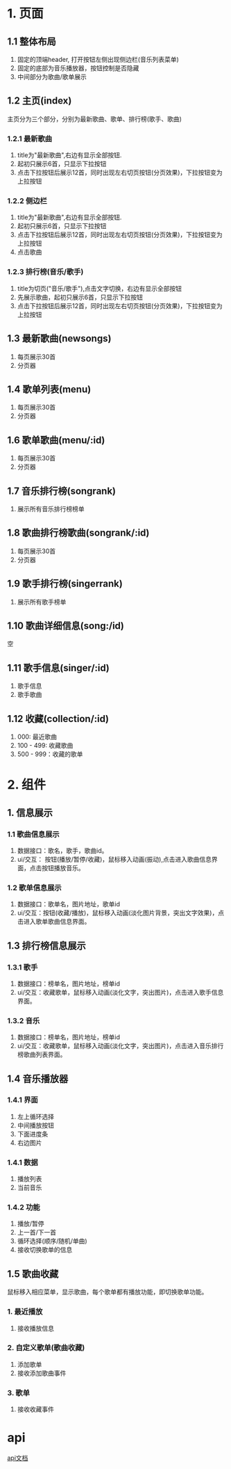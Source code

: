 # 1. 页面
## 1.1 整体布局
1. 固定的顶端header, 打开按钮左侧出现侧边栏(音乐列表菜单)
2. 固定的底部为音乐播放器，按钮控制是否隐藏
3. 中间部分为歌曲/歌单展示

## 1.2 主页(index)
主页分为三个部分，分别为最新歌曲、歌单、排行榜(歌手、歌曲)
### 1.2.1 最新歌曲
1. title为"最新歌曲",右边有显示全部按钮.
2. 起初只展示6首，只显示下拉按钮
3. 点击下拉按钮后展示12首，同时出现左右切页按钮(分页效果)，下拉按钮变为上拉按钮

### 1.2.2 侧边栏
1. title为"最新歌曲",右边有显示全部按钮.
2. 起初只展示6首，只显示下拉按钮
3. 点击下拉按钮后展示12首，同时出现左右切页按钮(分页效果)，下拉按钮变为上拉按钮
4. 点击歌曲

### 1.2.3 排行榜(音乐/歌手)
1. title为切页("音乐/歌手"),点击文字切换，右边有显示全部按钮
2. 先展示歌曲，起初只展示6首，只显示下拉按钮
3. 点击下拉按钮后展示12首，同时出现左右切页按钮(分页效果)，下拉按钮变为上拉按钮

## 1.3 最新歌曲(newsongs)
1. 每页展示30首
2. 分页器

## 1.4 歌单列表(menu)
1. 每页展示30首
2. 分页器

## 1.6 歌单歌曲(menu/:id)
1. 每页展示30首
2. 分页器

## 1.7 音乐排行榜(songrank)
1. 展示所有音乐排行榜榜单

## 1.8 歌曲排行榜歌曲(songrank/:id)
1. 每页展示30首
2. 分页器

## 1.9 歌手排行榜(singerrank)
1. 展示所有歌手榜单

## 1.10 歌曲详细信息(song:/id)
空

## 1.11 歌手信息(singer/:id)
1. 歌手信息
2. 歌手歌曲

## 1.12 收藏(collection/:id)
1. 000: 最近歌曲
2. 100 - 499: 收藏歌曲
3. 500 - 999：收藏的歌单

# 2. 组件
## 1. 信息展示
### 1.1 歌曲信息展示
1. 数据接口：歌名，歌手，歌曲id。
2. ui/交互： 按钮(播放/暂停/收藏)，鼠标移入动画(振动),点击进入歌曲信息界面，点击按钮播放音乐。

### 1.2 歌单信息展示
1. 数据接口：歌单名，图片地址，歌单id
2. ui/交互：按钮(收藏/播放)，鼠标移入动画(淡化图片背景，突出文字效果)，点击进入歌单歌曲信息界面。

## 1.3 排行榜信息展示
### 1.3.1 歌手
1. 数据接口：榜单名，图片地址，榜单id
2. ui/交互：收藏歌单，鼠标移入动画(淡化文字，突出图片)，点击进入歌手信息界面。

### 1.3.2 音乐
1. 数据接口：榜单名，图片地址，榜单id
2. ui/交互：收藏歌单，鼠标移入动画(淡化文字，突出图片)，点击进入音乐排行榜歌曲列表界面。

## 1.4 音乐播放器
### 1.4.1 界面
1. 左上循环选择
2. 中间播放按钮
3. 下面进度条
4. 右边图片
### 1.4.1 数据
1. 播放列表
2. 当前音乐

### 1.4.2 功能
1. 播放/暂停
2. 上一首/下一首
3. 循环选择(顺序/随机/单曲)
4. 接收切换歌单的信息

##  1.5 歌曲收藏
鼠标移入相应菜单，显示歌曲，每个歌单都有播放功能，即切换歌单功能。

### 1. 最近播放

1. 接收播放信息
### 2. 自定义歌单(歌曲收藏)
1. 添加歌单
2. 接收添加歌曲事件

### 3. 歌单
1. 接收收藏事件

# api
[api文档](http://47.107.147.152:3001/docs)